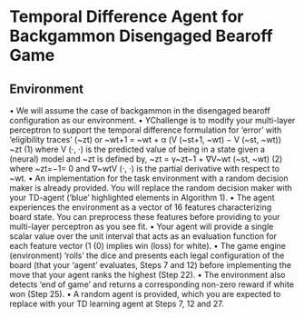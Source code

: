 # Temporal Difference Agent for Backgammon Disengaged Bearoff Game

## Environment

• We will assume the case of backgammon in the disengaged bearoff configuration as our environment.
• YChallenge is to modify your multi-layer perceptron to support the temporal difference formulation for ‘error’ with ‘eligibility traces’ (~zt) or
~wt+1 = ~wt + α (V (~st+1, ~wt) − V (~st, ~wt)) ~zt (1)
where V (·, ·) is the predicted value of being in a state given a (neural) model and ~zt is defined by,
~zt = γ~zt−1 + ∇V~wt (~st, ~wt) (2) where ~zt=−1= 0 and ∇~wtV (·, ·) is the partial derivative with respect to ~wt.
• An implementation for the task environment with a random decision maker is already provided. You
will replace the random decision maker with your TD-agent (‘blue’ highlighted elements in Algorithm 1).
• The agent experiences the environment as a vector of 16 features characterizing board state. You can preprocess these features before providing to your multi-layer perceptron as you see fit.
• Your agent will provide a single scalar value over the unit interval that acts as an evaluation function
for each feature vector (1 (0) implies win (loss) for white).
• The game engine (environment) ‘rolls’ the dice and presents each legal configuration of the board
(that your ‘agent’ evaluates, Steps 7 and 12) before implementing the move that your agent ranks
the highest (Step 22).
• The environment also detects ‘end of game’ and returns a corresponding non-zero reward if white
won (Step 25).
• A random agent is provided, which you are expected to replace with your TD learning agent at Steps
7, 12 and 27.